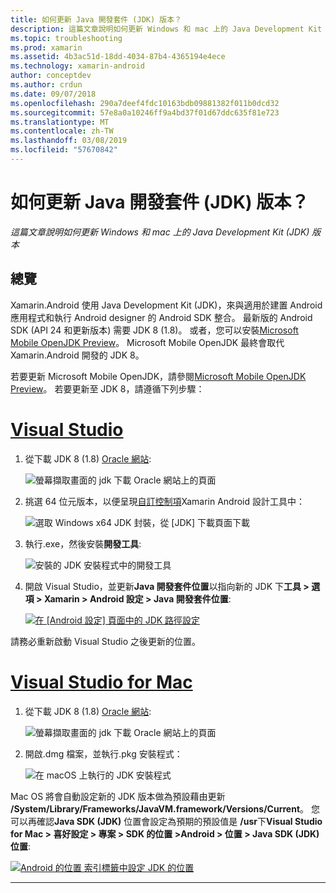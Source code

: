 ```yaml
---
title: 如何更新 Java 開發套件 (JDK) 版本？
description: 這篇文章說明如何更新 Windows 和 mac 上的 Java Development Kit (JDK) 版本
ms.topic: troubleshooting
ms.prod: xamarin
ms.assetid: 4b3ac51d-18dd-4034-87b4-4365194e4ece
ms.technology: xamarin-android
author: conceptdev
ms.author: crdun
ms.date: 09/07/2018
ms.openlocfilehash: 290a7deef4fdc10163bdb09881382f011b0dcd32
ms.sourcegitcommit: 57e8a0a10246ff9a4bd37f01d67ddc635f81e723
ms.translationtype: MT
ms.contentlocale: zh-TW
ms.lasthandoff: 03/08/2019
ms.locfileid: "57670842"
---
```

# <a name="how-do-i-update-the-java-development-kit-jdk-version"></a>如何更新 Java 開發套件 (JDK) 版本？

_這篇文章說明如何更新 Windows 和 mac 上的 Java Development Kit (JDK) 版本_

## <a name="overview"></a>總覽

Xamarin.Android 使用 Java Development Kit (JDK)，來與適用於建置 Android 應用程式和執行 Android designer 的 Android SDK 整合。 最新版的 Android SDK (API 24 和更新版本) 需要 JDK 8 (1.8)。 或者，您可以安裝[Microsoft Mobile OpenJDK Preview](~/android/get-started/installation/openjdk.md)。 Microsoft Mobile OpenJDK 最終會取代 Xamarin.Android 開發的 JDK 8。

若要更新 Microsoft Mobile OpenJDK，請參閱[Microsoft Mobile OpenJDK Preview](~/android/get-started/installation/openjdk.md)。 若要更新至 JDK 8，請遵循下列步驟：

# <a name="visual-studiotabwindows"></a>[Visual Studio](#tab/windows)

1.  從下載 JDK 8 (1.8) [Oracle 網站](https://www.oracle.com/technetwork/java/javase/downloads/index.html):

    ![螢幕擷取畫面的 jdk 下載 Oracle 網站上的頁面](update-jdk-images/image1.png)

2.  挑選 64 位元版本，以便呈現[自訂控制項](https://developer.xamarin.com/releases/vs/xamarin.vs_4/xamarin.vs_4.2/#androiddesignercustomcontrols)Xamarin Android 設計工具中：

    ![選取 Windows x64 JDK 封裝，從 [JDK] 下載頁面下載](update-jdk-images/image2.png)

3.  執行.exe，然後安裝**開發工具**:

    ![安裝的 JDK 安裝程式中的開發工具](update-jdk-images/image3.png)

4.  開啟 Visual Studio，並更新**Java 開發套件位置**以指向新的 JDK 下**工具 > 選項 > Xamarin > Android 設定 > Java 開發套件位置**:

    [![在 [Android 設定] 頁面中的 JDK 路徑設定](update-jdk-images/image4-sml.png)](update-jdk-images/image4.png#lightbox)

請務必重新啟動 Visual Studio 之後更新的位置。

# <a name="visual-studio-for-mactabmacos"></a>[Visual Studio for Mac](#tab/macos)

1.  從下載 JDK 8 (1.8) [Oracle 網站](https://www.oracle.com/technetwork/java/javase/downloads/index.html):

    ![螢幕擷取畫面的 jdk 下載 Oracle 網站上的頁面](update-jdk-images/image1.png)

2.  開啟.dmg 檔案，並執行.pkg 安裝程式：

    ![在 macOS 上執行的 JDK 安裝程式](update-jdk-images/image5.png)

Mac OS 將會自動設定新的 JDK 版本做為預設藉由更新 **/System/Library/Frameworks/JavaVM.framework/Versions/Current**。 您可以再確認**Java SDK (JDK)** 位置會設定為預期的預設值是 **/usr**下**Visual Studio for Mac > 喜好設定 > 專案 > SDK 的位置 >Android > 位置 > Java SDK (JDK) 位置**:

[![Android 的位置 索引標籤中設定 JDK 的位置](update-jdk-images/image6-sml.png)](update-jdk-images/image6.png#lightbox)

-----


